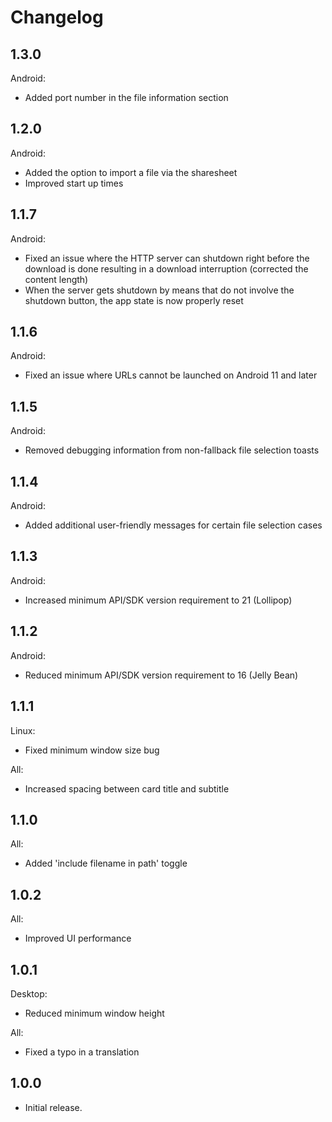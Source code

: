 # Changelog

## 1.3.0
Android:
- Added port number in the file information section

## 1.2.0
Android:
- Added the option to import a file via the sharesheet
- Improved start up times

## 1.1.7
Android:
- Fixed an issue where the HTTP server can shutdown right before the download is done resulting in a download interruption (corrected the content length)
- When the server gets shutdown by means that do not involve the shutdown button, the app state is now properly reset

## 1.1.6
Android:
- Fixed an issue where URLs cannot be launched on Android 11 and later

## 1.1.5
Android:
- Removed debugging information from non-fallback file selection toasts

## 1.1.4
Android:
- Added additional user-friendly messages for certain file selection cases

## 1.1.3
Android:
- Increased minimum API/SDK version requirement to 21 (Lollipop)

## 1.1.2
Android:
- Reduced minimum API/SDK version requirement to 16 (Jelly Bean)

## 1.1.1
Linux:
- Fixed minimum window size bug

All:
- Increased spacing between card title and subtitle

## 1.1.0
All:
- Added 'include filename in path' toggle

## 1.0.2
All:
- Improved UI performance

## 1.0.1
Desktop:
- Reduced minimum window height

All:
- Fixed a typo in a translation

## 1.0.0
- Initial release.
